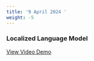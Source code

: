 ```yaml
---
title: '9 April 2024 '
weight: -5
---
```

### Localized Language Model
[View Video Demo](https://youtu.be/_syGKIC8gaA)